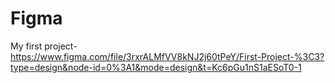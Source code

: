 # Figma
My first project- https://www.figma.com/file/3rxrALMfVV8kNJ2j60tPeY/First-Project-%3C3?type=design&node-id=0%3A1&mode=design&t=Kc6pGu1nS1aESoT0-1
